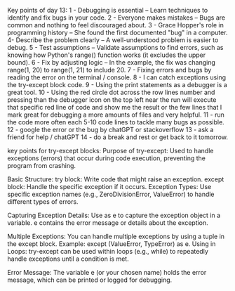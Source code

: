 Key points of day 13:
1 - Debugging is essential – Learn techniques to identify and fix bugs in your code.
2 - Everyone makes mistakes – Bugs are common and nothing to feel discouraged about.
3 - Grace Hopper's role in programming history – She found the first documented "bug" in a computer.
4- Describe the problem clearly – A well-understood problem is easier to debug.
5 - Test assumptions – Validate assumptions to find errors, such as knowing how Python's range() function works (it excludes the upper bound).
6 - Fix by adjusting logic – In the example, the fix was changing range(1, 20) to range(1, 21) to include 20.
7 - Fixing errors and bugs by reading the error on the terminal / console.
8 - I can catch exceptions using the try-except block code.
9 - Using the print statements as a debugger is a great tool.
10 - Using the red circle dot across the row lines number and pressing than 
    the debugger icon on the top left near the run will execute that 
    specific red line of code and show me the result or the few lines that I mark
    great for debugging a more amounts of files and very helpful.
11 - run the code more often each 5-10 code lines to tackle many bugs as possible.
12 - google the error or the bug by chatGPT or stackoverflow
13 - ask a friend for help / chatGPT
14 - do a break and rest or get back to it tomorrow.

key points for try-except blocks:
Purpose of try-except: Used to handle exceptions (errors) that occur during code execution, preventing the program from crashing.

Basic Structure:
try block: Write code that might raise an exception.
except block: Handle the specific exception if it occurs.
Exception Types: Use specific exception names (e.g., ZeroDivisionError, ValueError) to handle different types of errors.

Capturing Exception Details:
Use as e to capture the exception object in a variable.
e contains the error message or details about the exception.

Multiple Exceptions:
You can handle multiple exceptions by using a tuple in the except block.
Example: except (ValueError, TypeError) as e.
Using in Loops: try-except can be used within loops (e.g., while) to repeatedly handle exceptions until a condition is met.

Error Message: The variable e (or your chosen name) holds the error message, which can be printed or logged for debugging.